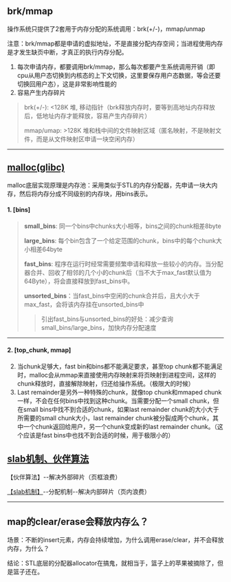 ## brk/mmap

操作系统只提供了2套用于内存分配的系统调用：brk(+/-)，mmap/unmap

注意：brk/mmap都是申请的虚拟地址，不是直接分配内存空间；当进程使用内存是才发生缺页中断，才真正的执行内存分配。

1. 每次申请内存，都要调用brk/mmap，那么每次都要产生系统调用开销（即cpu从用户态切换到内核态的上下文切换，这里要保存用户态数据，等会还要切换回用户态），这是非常影响性能的
2. 容易产生内存碎片

> brk(+/-): <128K  堆, 移动指针（brk释放内存时，要等到高地址内存释放后，低地址内存才能释放，容易产生内存碎片）
>
> mmap/umap: >128K 堆和栈中间的文件映射区域（匿名映射，不是映射文件，而是从文件映射区申请一块空闲内存）

---

## [malloc(glibc)](https://zhuanlan.zhihu.com/p/57863097)

​        malloc底层实现原理是内存池：采用类似于STL的内存分配器，先申请一块大内存，然后将内存分成不同级别的内存块，用bins表示。

#### 1. [bins]

> **small_bins**: 同一个bins中chunks大小相等，bins之间的chunk相差8byte
>
> **large_bins**: 每个bin包含了一个给定范围的chunk，bins中的每个chunk大小相差64byte
>
> **fast_bins**: 程序在运行时经常需要频繁申请和释放一些较小的内存。当分配器合并、回收了相邻的几个小的chunk后（当不大于max_fast默认值为64Byte），将会直接释放到fast_bins中。
>
> **unsorted_bins**：当fast_bins中空闲的chunk合并后，且大小大于max_fast，会将该内存挂在unsorted_bins中
>
> > 引出fast_bins与unsorted_bins的好处：减少查询small_bins/large_bins，加快内存分配速度

---

#### 2. [top_chunk, mmap]

2. 当chunk足够大，fast bin和bins都不能满足要求，甚至top chunk都不能满足时，malloc会从mmap来直接使用内存映射来将页映射到进程空间，这样的chunk释放时，直接解除映射，归还给操作系统。（极限大的时候）
3. Last remainder是另外一种特殊的chunk，就像top chunk和mmaped chunk一样，不会在任何bins中找到这种chunk。当需要分配一个small chunk，但在small bins中找不到合适的chunk，如果last remainder chunk的大小大于所需要的small chunk大小，last remainder chunk被分裂成两个chunk，其中一个chunk返回给用户，另一个chunk变成新的last remainder chunk。（这个应该是fast bins中也找不到合适的时候，用于极限小的）




## [slab机制、伙伴算法](https://www.cnblogs.com/wangzahngjun/p/4977425.html)

【伙伴算法】--解决外部碎片（页框浪费）

[【slab机制】](https://www.cnblogs.com/libertylife/p/9577249.html)--分配机制--解决内部碎片（页内浪费）


---

## map的clear/erase会释放内存么？

场景：不断的insert元素，内存会持续增加，为什么调用erase/clear，并不会释放内存，为什么？

结论：STL底层的分配器allocator在搞鬼，就相当于，篮子上的苹果被摘除了，但是篮子还在。


